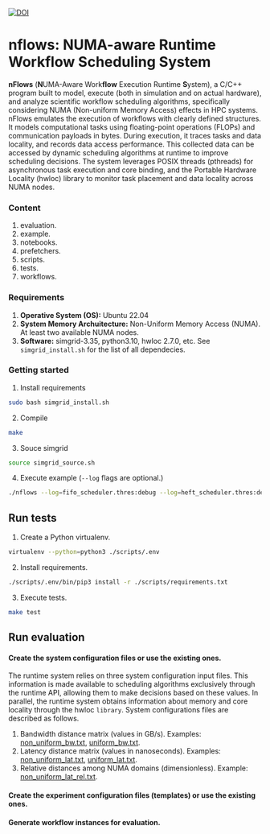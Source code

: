 [![DOI](https://zenodo.org/badge/DOI/10.5281/zenodo.15811369.svg)](https://doi.org/10.5281/zenodo.15811369)

# nflows: NUMA-aware Runtime Workflow Scheduling System

**nFlows** (**N**UMA-Aware Work**flow** Execution Runtime **S**ystem), a C/C++ program built to model, execute (both in simulation and on actual hardware), and analyze scientific workflow scheduling algorithms, specifically considering NUMA (Non-uniform Memory Access) effects in HPC systems. nFlows emulates the execution of workflows with clearly defined structures. It models computational tasks using floating-point operations (FLOPs) and communication payloads in bytes. During execution, it traces tasks and data locality, and records data access performance. This collected data can be accessed by dynamic scheduling algorithms at runtime to improve scheduling decisions. The system leverages POSIX threads (pthreads) for asynchronous task execution and core binding, and the Portable Hardware Locality (hwloc) library to monitor task placement and data locality across NUMA nodes.

### Content

1. evaluation.
2. example.
3. notebooks.
4. prefetchers.
5. scripts.
6. tests.
7. workflows.

### Requirements

1. **Operative System (OS):** Ubuntu 22.04 
2. **System Memory Archuitecture:** Non-Uniform Memory Access (NUMA). At least two available NUMA nodes.
3. **Software:**  simgrid-3.35, python3.10, hwloc 2.7.0, etc. See `simgrid_install.sh` for the list of all dependecies.

### Getting started

1. Install requirements

```sh
sudo bash simgrid_install.sh
```

2. Compile

```sh
make
```

3. Souce simgrid

```sh
source simgrid_source.sh
```

4. Execute example (`--log` flags are optional.)

```sh
./nflows --log=fifo_scheduler.thres:debug --log=heft_scheduler.thres:debug --log=eft_scheduler.thres:debug --log=hardware.thres:debug ./example/config.json
```

## Run tests

1. Create a Python virtualenv.

```sh
virtualenv --python=python3 ./scripts/.env
```

2. Install requirements.

```sh
./scripts/.env/bin/pip3 install -r ./scripts/requirements.txt
```

3. Execute tests.

```sh
make test
```

## Run evaluation

#### Create the system configuration files or use the existing ones.

The runtime system relies on three system configuration input files. This information is made available to scheduling algorithms exclusively through the runtime API, allowing them to make decisions based on these values. In parallel, the runtime system obtains information about memory and core locality through the hwloc `library`. System configurations files are described as follows.

1. Bandwidth distance matrix (values in GB/s). Examples: [non_uniform_bw.txt](./evaluation/system/non_uniform_bw.txt), [uniform_bw.txt](./evaluation/system/uniform_bw.txt).
2. Latency distance matrix (values in nanoseconds). Examples: [non_uniform_lat.txt](./evaluation/system/non_uniform_bw.txt), [uniform_lat.txt](./evaluation/system/uniform_bw.txt).
3. Relative distances among NUMA domains (dimensionless). Example: [non_uniform_lat_rel.txt](./evaluation/non_uniform_lat_rel.txt).

#### Create the experiment configuration files (templates) or use the existing ones.
#### Generate workflow instances for evaluation.
